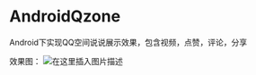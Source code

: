 # AndroidQzone
Android下实现QQ空间说说展示效果，包含视频，点赞，评论，分享

效果图：
![在这里插入图片描述](https://github.com/kuaij/unload_resources/blob/master/1234678.gif)
